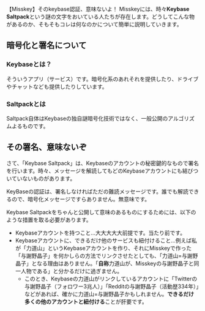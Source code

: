【Misskey】そのkeybase認証、意味ないよ！
Misskeyには、時々**Keybase Saltpack**という謎の文字をおいている人たちが存在します。どうしてこんな物があるのか、そもそもコレは何なのかについて簡単に説明していきます。

## 暗号化と署名について
### Keybaseとは？
そういうアプリ（サービス）です。暗号化系のあれそれを提供したり、ドライブやチャットなども提供したりしています。
### Saltpackとは
Saltpack自体はKeybaseの独自謎暗号化技術ではなく、一般公開のアルゴリズムよるものです。
## その署名、意味ないぞ
さて、「Keybase Saltpack」は、Keybaseのアカウントの秘密鍵的なもので署名を行います。時々、メッセージを解読してもどのKeybaseアカウントにも結びついていないものがあります。

KeyBaseの認証は、署名しなければただの難読メッセージです。誰でも解読できるので、暗号化メッセージですらありません。無意味です。

Keybase Saltpackをちゃんと公開して意味のあるものにするためには、以下のような措置を取る必要があります。

- Keybaseアカウントを持つこと…大大大大大前提です。当たり前です。
- Keybaseアカウントに、できるだけ他のサービスも紐付けること…例えば私が「力道山」というKeybaseアカウントを作り、それにMisskeyで作った「与謝野晶子」を何かしらの方法でリンクさせたとしても、「力道山=与謝野晶子」となる理由はありません。「**自称**力道山が、Misskeyの与謝野晶子と同一人物である」と分かるだけに過ぎません。
  - このとき、Keybaseの力道山がリンクしているアカウントに「Twitterの与謝野晶子（フォロワー3兆人）」「Redditの与謝野晶子（活動歴334年）」などがあれば、確かに力道山=与謝野晶子かもしれません。**できるだけ多くの他のアカウントと紐付ける**ことが肝要です。